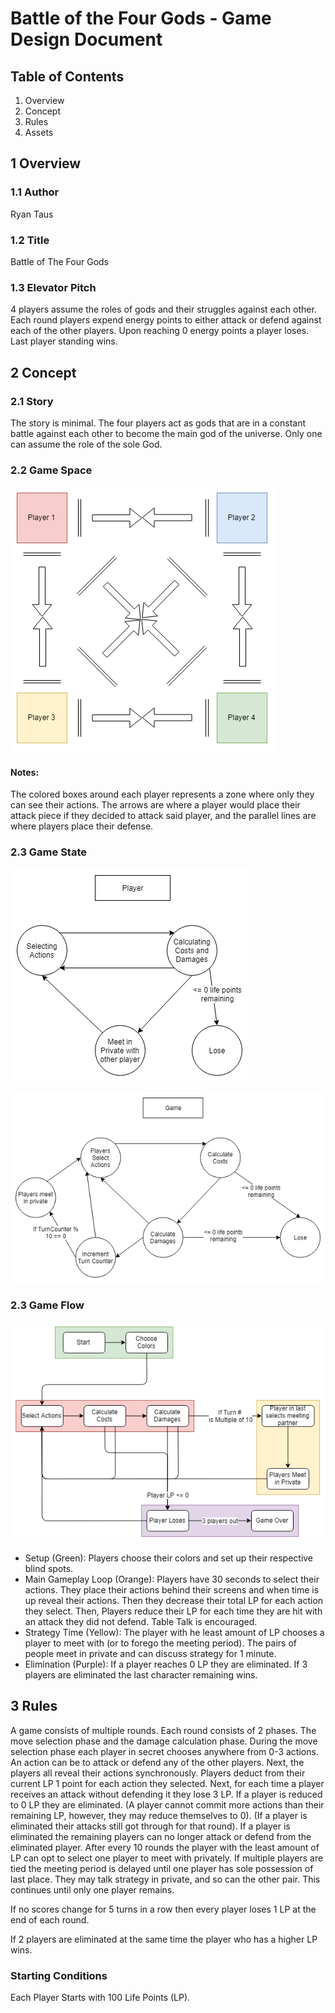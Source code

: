 # Battle of the Four Gods - Game Design Document

## Table of Contents
1. Overview
2. Concept
3. Rules
4. Assets


## 1 Overview

### 1.1 Author
Ryan Taus

### 1.2 Title
Battle of The Four Gods

### 1.3 Elevator Pitch
4 players assume the roles of gods and their struggles against each other. Each round players expend energy points to either attack or defend against each of the other players. Upon reaching 0 energy points a player loses. Last player standing wins.

## 2 Concept

### 2.1 Story
The story is minimal. The four players act as gods that are in a constant battle against each other to become the main god of the universe. Only one can assume the role of the sole God.

### 2.2 Game Space

![diagram](game-space.png)

#### Notes:
The colored boxes around each player represents a zone where only they can see their actions. The arrows are where a player would place their attack piece if they decided to attack said player, and the parallel lines are where players place their defense.

### 2.3 Game State
![diagram](game-state-player.png)

![diagram](game-state-game.png)

### 2.3 Game Flow
![diagram](game-flow.png)

* Setup (Green): Players choose their colors and set up their respective blind spots.
* Main Gameplay Loop (Orange): Players have 30 seconds to select their actions. They place their actions behind their screens and when time is up reveal their actions. Then they decrease their total LP for each action they select. Then, Players reduce their LP for each time they are hit with an attack they did not defend. Table Talk is encouraged.
* Strategy Time (Yellow): The player with he least amount of LP chooses a player to meet with (or to forego the meeting period). The pairs of people meet in private and can discuss strategy for 1 minute.
* Elimination (Purple): If a player reaches 0 LP they are eliminated. If 3 players are eliminated the last character remaining wins.

## 3 Rules

A game consists of multiple rounds. Each round consists of 2 phases. The move selection phase and the damage calculation phase. During the move selection phase each player in secret chooses anywhere from 0-3 actions. An action can be to attack or defend any of the other players. Next, the players all reveal their actions synchronously. Players deduct from their current LP 1 point for each action they selected. Next, for each time a player receives an attack without defending it they lose 3 LP. If a player is reduced to 0 LP they are eliminated. (A player cannot commit more actions than their remaining LP, however, they may reduce themselves to 0). (If a player is eliminated their attacks still got through for that round). If a player is eliminated the remaining players can no longer attack or defend from the eliminated player. After every 10 rounds the player with the least amount of LP can opt to select one player to meet with privately. If multiple players are tied the meeting period is delayed until one player has sole possession of last place. They may talk strategy in private, and so can the other pair. This continues until only one player remains.

If no scores change for 5 turns in a row then every player loses 1 LP at the end of each round.

If 2 players are eliminated at the same time the player who has a higher LP wins.

### Starting Conditions
Each Player Starts with 100 Life Points (LP).
